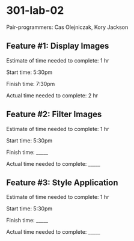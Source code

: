 # 301-lab-02

Pair-programmers: Cas Olejniczak, Kory Jackson


## Feature #1: Display Images

Estimate of time needed to complete: 1 hr

Start time: 5:30pm

Finish time: 7:30pm

Actual time needed to complete: 2 hr

## Feature #2: Filter Images

Estimate of time needed to complete: 1 hr

Start time: 5:30pm

Finish time: _____

Actual time needed to complete: _____

## Feature #3: Style Application

Estimate of time needed to complete: 1 hr

Start time: 5:30pm

Finish time: _____

Actual time needed to complete: _____